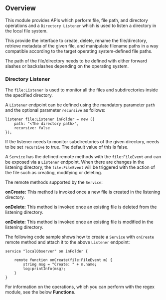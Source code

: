 ## Overview

This module provides APIs which perform file, file path, and directory operations and a `Directory Listener` which is used to listen a directory in the local file system.

This provide the interface to create, delete, rename the file/directory, retrieve metadata of the given file, and manipulate 
filename paths in a way compatible according to the target operating system-defined file paths.

The path of the file/directory needs to be defined with either forward slashes or backslashes depending on the operating system.

### Directory Listener

The `file:Listener` is used to monitor all the files and subdirectories inside the specified directory. 

A `Listener` endpoint can be defined using the mandatory parameter `path` and the optional parameter `recursive` as follows:

```ballerina
listener file:Listener inFolder = new ({
    path: "<The directory path>",
    recursive: false
});
```

If the listener needs to monitor subdirectories of the given directory, needs to be set `recursive` to true. The default value of this is false.

A `Service` has the defined remote methods with the `file:FileEvent` and can be exposed via a `Listener` endpoint. 
When there are changes in the listening directory, the `file:FileEvent` will be triggered with the action of the file 
such as creating, modifying or deleting. 

The remote methods supported by the `Service`:

**onCreate:** This method is invoked once a new file is created in the listening directory.

**onDelete:** This method is invoked once an existing file is deleted from the listening directory.

**onDelete:** This method is invoked once an existing file is modified in the listening directory.

The following code sample shows how to create a `Service` with `onCreate` remote method and attach it to the above `Listener` endpoint:

```ballerina
service "localObserver" on inFolder {

    remote function onCreate(file:FileEvent m) {
        string msg = "Create: " + m.name;
        log:printInfo(msg);
    }
}
```

For information on the operations, which you can perform with the regex module, see the below **Functions**.

